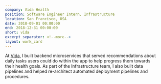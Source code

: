 ```yaml
---
company: Vida Health
position: Software Engineer Intern, Infrastructure
location: San Francisco, USA
date: 2018-09-01 00:00:00
end: 2018-12-31 00:00:00
short: vida
excerpt_separator: <!--more-->
layout: work_card
---
```


At [Vida](https://www.vida.com/), I built backend microservices that served recommendations about daily tasks users could do within the app to help progress them towards their health goals. As part of the Infrastructure team, I also built data pipelines and helped re-architect automated deployment pipelines and procedures.